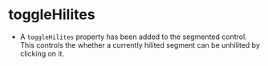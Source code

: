 # toggleHilites

* A `toggleHilites` property has been added to the segmented control. 
  This controls the whether a currently hilited segment can be unhilited
  by clicking on it.